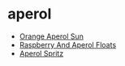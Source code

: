 # aperol

 * [Orange Aperol Sun](../../index/o/orange-aperol-sun-351541.json)
 * [Raspberry And Aperol Floats](../../index/r/raspberry-and-aperol-floats-51175390.json)
 * [Aperol Spritz](../../index/a/aperol-spritz.json)
